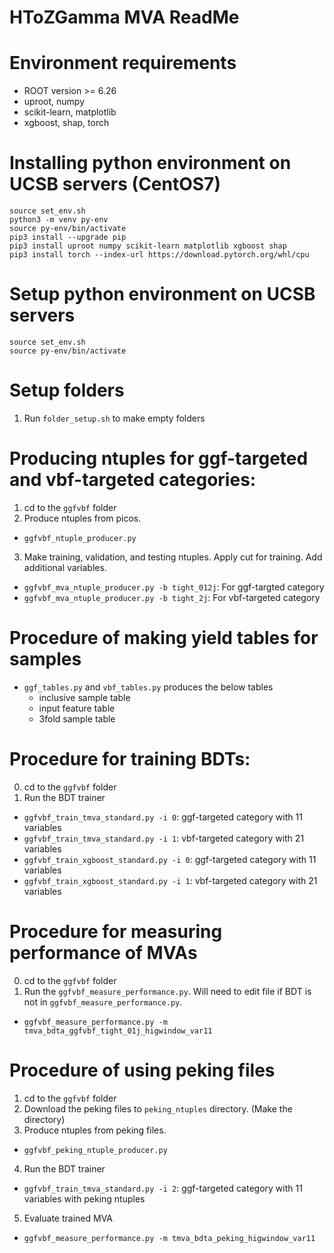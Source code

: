 # HToZGamma MVA ReadMe

# Environment requirements
- ROOT version >= 6.26
- uproot, numpy
- scikit-learn, matplotlib
- xgboost, shap, torch

# Installing python environment on UCSB servers (CentOS7)
```
source set_env.sh
python3 -m venv py-env
source py-env/bin/activate
pip3 install --upgrade pip
pip3 install uproot numpy scikit-learn matplotlib xgboost shap 
pip3 install torch --index-url https://download.pytorch.org/whl/cpu
```

# Setup python environment on UCSB servers
```
source set_env.sh
source py-env/bin/activate
```

# Setup folders
1. Run `folder_setup.sh` to make empty folders

# Producing ntuples for ggf-targeted and vbf-targeted categories:
1. cd to the `ggfvbf` folder
2. Produce ntuples from picos. 
  - `ggfvbf_ntuple_producer.py`
3. Make training, validation, and testing ntuples. Apply cut for training. Add additional variables.
  - `ggfvbf_mva_ntuple_producer.py -b tight_012j`: For ggf-targted category
  - `ggfvbf_mva_ntuple_producer.py -b tight_2j`: For vbf-targeted category

# Procedure of making yield tables for samples
- `ggf_tables.py` and `vbf_tables.py` produces the below tables
  - inclusive sample table
  - input feature table
  - 3fold sample table

# Procedure for training BDTs:
0. cd to the `ggfvbf` folder
1. Run the BDT trainer
 - `ggfvbf_train_tmva_standard.py -i 0`: ggf-targeted category with 11 variables
 - `ggfvbf_train_tmva_standard.py -i 1`: vbf-targeted category with 21 variables
 - `ggfvbf_train_xgboost_standard.py -i 0`: ggf-targeted category with 11 variables
 - `ggfvbf_train_xgboost_standard.py -i 1`: vbf-targeted category with 21 variables

# Procedure for measuring performance of MVAs
0. cd to the `ggfvbf` folder
1. Run the `ggfvbf_measure_performance.py`. Will need to edit file if BDT is not in `ggfvbf_measure_performance.py`. 
  - `ggfvbf_measure_performance.py -m tmva_bdta_ggfvbf_tight_01j_higwindow_var11`

# Procedure of using peking files
1. cd to the `ggfvbf` folder
2. Download the peking files to `peking_ntuples` directory. (Make the directory)
3. Produce ntuples from peking files.
  - `ggfvbf_peking_ntuple_producer.py`
4. Run the BDT trainer
 - `ggfvbf_train_tmva_standard.py -i 2`: ggf-targeted category with 11 variables with peking ntuples
5. Evaluate trained MVA
  - `ggfvbf_measure_performance.py -m tmva_bdta_peking_higwindow_var11`
